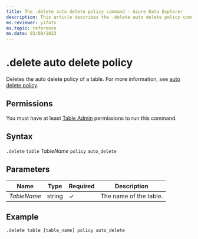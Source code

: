 ```yaml
---
title: The .delete auto delete policy command - Azure Data Explorer
description: This article describes the .delete auto delete policy command in Azure Data Explorer.
ms.reviewer: yifats
ms.topic: reference
ms.date: 03/08/2023
---
```

# .delete auto delete policy

Deletes the auto delete policy of a table. For more information, see [auto delete policy](auto-delete-policy.md).

## Permissions

You must have at least [Table Admin](access-control/role-based-access-control.md) permissions to run this command.

## Syntax

`.delete` `table` *TableName* `policy` `auto_delete`

## Parameters

| Name | Type | Required | Description |
|--|--|--|--|
| *TableName* | string | &check;| The name of the table.|

## Example

```kusto
.delete table [table_name] policy auto_delete
```
